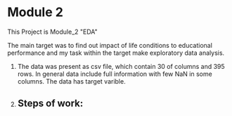 # Module 2
This Project is Module_2 "EDA"

The main target was to find out impact of life conditions to educational performance and my task within the target make exploratory data analysis.

1. The data was present as csv file, which contain 30 of columns and 395 rows. In general data include full information with few NaN in some columns. The data has target varible.
2. Steps of work:
    - 
